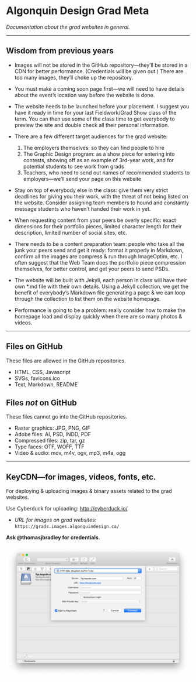 # Algonquin Design Grad Meta

*Documentation about the grad websites in general.*

---

## Wisdom from previous years

- Images will not be stored in the GitHub repository—they’ll be stored in a CDN for better performance. (Credentials will be given out.) There are too many images, they’ll choke up the repository.

- You must make a coming soon page first—we will need to have details about the event’s location way before the website is done.

- The website needs to be launched before your placement. I suggest you have it ready in time for your last Fieldwork/Grad Show class of the term. You can then use some of the class time to get everybody to preview the site and double check all their personal information.

- There are a few different target audiences for the grad website:
  1. The employers themselves: so they can find people to hire
  2. The Graphic Design program: as a show piece for entering into contests, showing off as an example of 3rd-year work, and for potential students to see work from grads
  3. Teachers, who need to send out names of recommended students to employers—we’ll send your page on this website

- Stay on top of everybody else in the class: give them very strict deadlines for giving you their work, with the threat of not being listed on the website. Consider assigning team members to hound and constantly message students who haven’t handed their work in yet.

- When requesting content from your peers be overly specific: exact dimensions for their portfolio pieces, limited character length for their description, limited number of social sites, etc.

- There needs to be a content preparation team: people who take all the junk your peers send and get it ready: format it properly in Markdown, confirm all the images are compress & run through ImageOptim, etc. I often suggest that the Web Team does the portfolio piece compression themselves, for better control, and get your peers to send PSDs.

- The website will be built with Jekyll, each person in class will have their own *.md file with their own details. Using a Jekyll collection, we get the benefit of everybody’s Markdown file generating a page & we can loop through the collection to list them on the website homepage.

- Performance is going to be a problem: really consider how to make the homepage load and display quickly when there are so many photos & videos.

---

## Files on GitHub

These files are allowed in the GitHub repositories.

- HTML, CSS, Javascript
- SVGs, favicons.ico
- Text, Markdown, README

## Files *not* on GitHub

These files cannot go into the GitHub repositories.

- Raster graphics: JPG, PNG, GIF
- Adobe files: AI, PSD, INDD, PDF
- Compressed files: zip, tar, gz
- Type faces: OTF, WOFF, TTF
- Video & audio: mov, m4v, ogv, mp3, m4a, ogg

---

## KeyCDN—for images, videos, fonts, etc.

For deploying & uploading images & binary assets related to the grad websites.

Use Cyberduck for uploading: <http://cyberduck.io/>

- *URL for images on grad websites*:
  `https://grads.images.algonquindesign.ca/`

**Ask @thomasjbradley for credentials.**

![](images/cyberduck.png)
